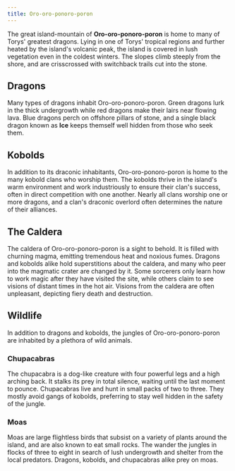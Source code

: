 ```yaml
---
title: Oro-oro-ponoro-poron
---
```


The great island-mountain of **Oro-oro-ponoro-poron** is home to many of Torys' greatest dragons. Lying in one of Torys' tropical regions and further heated by the island's volcanic peak, the island is covered in lush vegetation even in the coldest winters. The slopes climb steeply from the shore, and are crisscrossed with switchback trails cut into the stone.

## Dragons

Many types of dragons inhabit Oro-oro-ponoro-poron. Green dragons lurk in the thick undergrowth while red dragons make their lairs near flowing lava. Blue dragons perch on offshore pillars of stone, and a single black dragon known as **Ice** keeps themself well hidden from those who seek them.

## Kobolds

In addition to its draconic inhabitants, Oro-oro-ponoro-poron is home to the many kobold clans who worship them. The kobolds thrive in the island's warm environment and work industriously to ensure their clan's success, often in direct competition with one another. Nearly all clans worship one or more dragons, and a clan's draconic overlord often determines the nature of their alliances.

## The Caldera

The caldera of Oro-oro-ponoro-poron is a sight to behold. It is filled with churning magma, emitting tremendous heat and noxious fumes. Dragons and kobolds alike hold superstitions about the caldera, and many who peer into the magmatic crater are changed by it. Some sorcerers only learn how to work magic after they have visited the site, while others claim to see visions of distant times in the hot air. Visions from the caldera are often unpleasant, depicting fiery death and destruction.

## Wildlife

In addition to dragons and kobolds, the jungles of Oro-oro-ponoro-poron are inhabited by a plethora of wild animals.

### Chupacabras

The chupacabra is a dog-like creature with four powerful legs and a high arching back. It stalks its prey in total silence, waiting until the last moment to pounce. Chupacabras live and hunt in small packs of two to three. They mostly avoid gangs of kobolds, preferring to stay well hidden in the safety of the jungle.

### Moas

Moas are large flightless birds that subsist on a variety of plants around the island, and are also known to eat small rocks. The wander the jungles in flocks of three to eight in search of lush undergrowth and shelter from the local predators. Dragons, kobolds, and chupacabras alike prey on moas.
